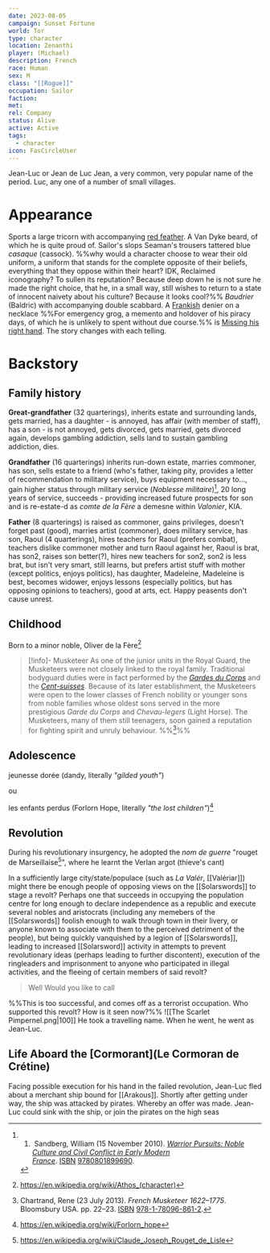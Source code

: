 ```yaml
---
date: 2023-08-05
campaign: Sunset Fortune
world: Tor
type: character
location: Zenanthi
player: (Michael)
description: French
race: Human
sex: M
class: "[[Rogue]]"
occupation: Sailor
faction: 
met: 
rel: Company
status: Alive
active: Active
tags:
  - character
icon: FasCircleUser
---
```

Jean-Luc or Jean de Luc
Jean, a very common, very popular name of the period.
Luc, any one of a number of small villages.
# Appearance
Sports a large tricorn with accompanying [red feather](<Le Cormoran de Crétine>).
A Van Dyke beard, of which he is quite proud of.
Sailor's slops
Seaman's trousers
tattered blue _casaque_ (cassock).  %%why would a character choose to wear their old uniform, a uniform that stands for the complete opposite of their beliefs, everything that they oppose within their heart?  IDK, Reclaimed iconography? To sullen its reputation? Because deep down he is not sure he made the right choice, that he, in a small way, still wishes to return to a state of innocent naivety about his culture?  Because it looks cool?%%
_Baudrier_ (Baldric) with accompanying double scabbard.
A [Frankish](Valériar) denier on a necklace %%For emergency grog, a memento and holdover of his piracy days, of which he is unlikely to spent without due course.%%
is [Missing his right hand](3.10.7_20230722%20Commotion%20at%20Candlekeep#Log).  The story changes with each telling.

# Backstory
## Family history 
**Great-grandfather** (32 quarterings), inherits estate and surrounding lands, gets married, has a daughter - is annoyed, has affair (with member of staff), has a son - is not annoyed, gets divorced, gets married, gets divorced again, develops gambling addiction,  sells land to sustain gambling addiction, dies.

**Grandfather** (16 quarterings) inherits run-down estate, marries commoner, has son, sells estate to a friend (who's father, taking pity, provides a letter of recommendation to military service), buys equipment necessary to..., gain higher status through military service (*Noblesse militaire*)[^1], 20 long years of service, succeeds - providing increased future prospects for son and is re-estate-d as *comte de la Fère* a demesne within *Valonier*, KIA.

**Father** (8 quarterings) is raised as commoner, gains privileges, doesn't forget past (good), marries artist (commoner), does military service, has son, Raoul (4 quarterings), hires teachers for Raoul (prefers combat), teachers dislike commoner mother and turn Raoul against her, Raoul is brat, has son2, raises son better(?), hires new teachers for son2, son2 is less brat, but isn't very smart, still learns, but prefers artist stuff with mother (except politics, enjoys politics), has daughter, Madeleine, Madeleine is best, becomes widower, enjoys lessons (especially politics, but has opposing opinions to teachers), good at arts, ect.  Happy peasents don't cause unrest.
## Childhood
Born to a minor noble, Oliver de la Fère[^4] 

> [!info]- Musketeer
> As one of the junior units in the Royal Guard, the Musketeers were not closely linked to the royal family. Traditional bodyguard duties were in fact performed by the _[Gardes du Corps](<https://en.wikipedia.org/wiki/Gardes_du_Corps_du_Roi_%28France%29>)_ and the _[Cent-suisses](https://en.wikipedia.org/wiki/Swiss_Guards "Swiss Guards")_. Because of its later establishment, the Musketeers were open to the lower classes of French nobility or younger sons from noble families whose oldest sons served in the more prestigious _Garde du Corps_ and _Chevau-legers_ (Light Horse). The Musketeers, many of them still teenagers, soon gained a reputation for fighting spirit and unruly behaviour. %%[^2]%%
## Adolescence
jeunesse dorée (dandy, literally *"gilded youth"*)

ou

les enfants perdus (Forlorn Hope, literally *"the lost children"*)[^5]
## Revolution
During his revolutionary insurgency, he adopted the *nom de guerre* "rouget de Marseillaise[^3]", where he learnt the Verlan argot (thieve's cant)

In a sufficiently large city/state/populace (such as _La Valér_, [[Valériar]]) might there be enough people of opposing views on the [[Solarswords]] to stage a revolt? Perhaps one that succeeds in occupying the population centre for long enough to declare independence as a republic and execute several nobles and aristocrats (including any memebers of the [[Solarswords]] foolish enough to walk through town in their livery, or anyone known to associate with them to the perceived detriment of the people), but being quickly vanquished by a legion of [[Solarswords]], leading to increased [[Solarsword]] activity in attempts to prevent revolutionary ideas (perhaps leading to further discontent), execution of the ringleaders and imprisonment to anyone who participated in illegal activities, and the fleeing of certain members of said revolt?
>  Well
>  Would you like to call

%%This is too successful, and comes off as a terrorist occupation.  Who supported this revolt?  How is it seen now?%%
![[The Scarlet Pimpernel.png|100]]
He took a travelling name.  When he went, he went as Jean-Luc.
## Life Aboard the [Cormorant](Le Cormoran de Crétine)
Facing possible execution for his hand in the failed revolution, Jean-Luc fled about a merchant ship bound for [[Arakous]].  Shortly after getting under way, the ship was attacked by pirates.  Whereby an offer was made.  Jean-Luc could sink with the ship, or join the pirates on the high seas





[^1]: 1.  Sandberg, William (15 November 2010). [_Warrior Pursuits: Noble Culture and Civil Conflict in Early Modern France_](https://books.google.com/books?id=b8KGdID7jmAC&dq=the+sword+of+nobility&pg=PA6). [ISBN](https://en.wikipedia.org/wiki/ISBN_(identifier) "ISBN (identifier)") [9780801899690](https://en.wikipedia.org/wiki/Special:BookSources/9780801899690 "Special:BookSources/9780801899690").
[^2]: Chartrand, Rene (23 July 2013). _French Musketeer 1622–1775_. Bloomsbury USA. pp. 22–23. [ISBN](https://en.wikipedia.org/wiki/ISBN_(identifier) "ISBN (identifier)") [978-1-78096-861-2](https://en.wikipedia.org/wiki/Special:BookSources/978-1-78096-861-2 "Special:BookSources/978-1-78096-861-2").
[^3]: https://en.wikipedia.org/wiki/Claude_Joseph_Rouget_de_Lisle
[^4]: https://en.wikipedia.org/wiki/Athos_(character)
[^5]: https://en.wikipedia.org/wiki/Forlorn_hope